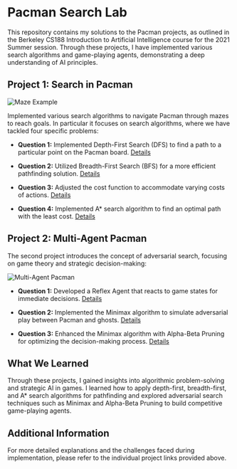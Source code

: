 # Pacman Search Lab

This repository contains my solutions to the Pacman projects, as outlined in the Berkeley CS188 Introduction to Artificial Intelligence course for the 2021 Summer session. Through these projects, I have implemented various search algorithms and game-playing agents, demonstrating a deep understanding of AI principles.

## Project 1: Search in Pacman
![Maze Example](https://inst.eecs.berkeley.edu/~cs188/sp20/assets/images/maze.png)

Implemented various search algorithms to navigate Pacman through mazes to reach goals. In particular it focuses on search algorithms, where we have tackled four specific problems:
- **Question 1:** Implemented Depth-First Search (DFS) to find a path to a particular point on the Pacman board. [Details](https://inst.eecs.berkeley.edu/~cs188/su21/project1/#question-1-3-points-finding-a-fixed-food-dot-using-depth-first-search)

- **Question 2:** Utilized Breadth-First Search (BFS) for a more efficient pathfinding solution. [Details](https://inst.eecs.berkeley.edu/~cs188/su21/project1/#question-2-3-points-breadth-first-search)

- **Question 3:** Adjusted the cost function to accommodate varying costs of actions. [Details](https://inst.eecs.berkeley.edu/~cs188/su21/project1/#question-3-3-points-varying-the-cost-function)

- **Question 4:** Implemented A* search algorithm to find an optimal path with the least cost. [Details](https://inst.eecs.berkeley.edu/~cs188/su21/project1/#question-4-3-points-a-search)

## Project 2: Multi-Agent Pacman

The second project introduces the concept of adversarial search, focusing on game theory and strategic decision-making:

![Multi-Agent Pacman](https://inst.eecs.berkeley.edu/~cs188/sp20/assets/images/pacman_multi_agent.png)

- **Question 1:** Developed a Reflex Agent that reacts to game states for immediate decisions. [Details](https://inst.eecs.berkeley.edu/~cs188/su21/project2/#question-1-4-points-reflex-agent)

- **Question 2:** Implemented the Minimax algorithm to simulate adversarial play between Pacman and ghosts. [Details](https://inst.eecs.berkeley.edu/~cs188/su21/project2/#question-2-5-points-minimax)

- **Question 3:** Enhanced the Minimax algorithm with Alpha-Beta Pruning for optimizing the decision-making process. [Details](https://inst.eecs.berkeley.edu/~cs188/su21/project2/#question-3-5-points-alpha-beta-pruning)

## What We Learned

Through these projects, I gained insights into algorithmic problem-solving and strategic AI in games. I learned how to apply depth-first, breadth-first, and A* search algorithms for pathfinding and explored adversarial search techniques such as Minimax and Alpha-Beta Pruning to build competitive game-playing agents.

## Additional Information

For more detailed explanations and the challenges faced during implementation, please refer to the individual project links provided above.
